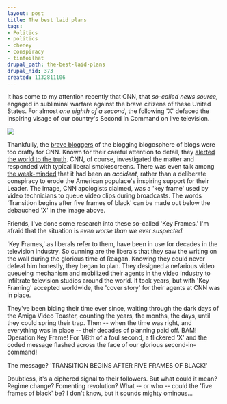 ```yaml
--- 
layout: post
title: The best laid plans
tags: 
- Politics
- politics
- cheney
- conspiracy
- tinfoilhat
drupal_path: the-best-laid-plans
drupal_nid: 373
created: 1132811106
---
```

It has come to my attention recently that CNN, that <i>so-called news source,</i> engaged in subliminal warfare against the brave citizens of these United States. For almost <i>one eighth of a second</i>, the following 'X' defaced the inspiring visage of our country's Second In Command on live television.



<img src="http://static.flickr.com/25/66274548_f9d0ac02cb.jpg">



Thankfully, the <a href="http://thepoliticalteen.net/2005/11/22/xvideo/">brave bloggers</a> of the blogging blogosphere of blogs were too crafty for CNN. Known for their careful attention to detail, they <a href="http://www.drudgereport.com/flash3cnc.htm">alerted the world to the truth</a>. CNN, of course, investigated the matter and responded with typical liberal smokescreens. There was even talk among <a href="http://www.theshapeofdays.com/2005/11/oddness_at_cnn_.html">the weak-minded</a> that it had been an <i>accident</i>, rather than a deliberate conspiracy to erode the American populace's inspiring support for their Leader. The image, CNN apologists claimed, was a 'key frame' used by video technicians to queue video clips during broadcasts. The words 'Transition begins after five frames of black' can be made out below the debauched 'X' in the image above.



Friends, I've done some research into these so-called 'Key Frames.' I'm afraid that the situation is <i>even worse than we ever suspected.</i>



'Key Frames,' as liberals refer to them, have been in use for decades in the television industry. So cunning are the liberals that they saw the writing on the wall during the glorious time of Reagan. Knowing they could never defeat him honestly, they began to plan. They designed a nefarious video queueing mechanism and mobilized their agents in the video industry to infiltrate television studios around the world. It took years, but with 'Key Framing' accepted worldwide, the 'cover story' for their agents at CNN was in place.



They've been biding their time ever since, waiting through the dark days of the Amiga Video Toaster, counting the years, the months, the days, until they could spring their trap. Then -- when the time was right, and everything was in place -- their decades of planning paid off. BAM! Operation Key Frame! For 1/8th of a foul second, a flickered 'X' and the coded message flashed across the face of our glorious second-in-command!



The message? 'TRANSITION BEGINS AFTER FIVE FRAMES OF BLACK!'



Doubtless, it's a ciphered signal to their followers. But what could it mean? Regime change? Fomenting revolution? What -- or who -- could the 'five frames of black' be? I don't know, but it sounds mighty ominous...
